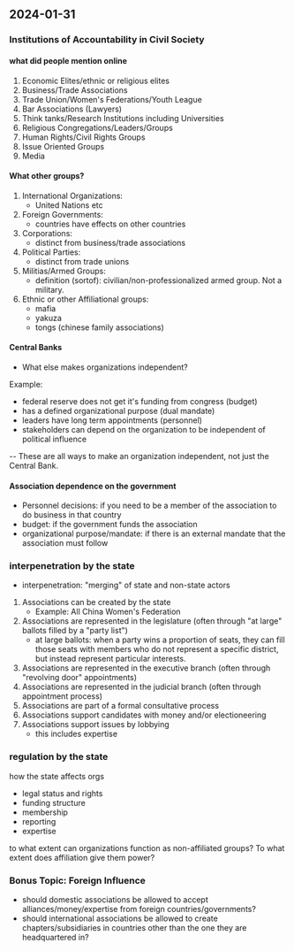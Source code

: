 ## 2024-01-31

### Institutions of Accountability in Civil Society

#### what did people mention online
1. Economic Elites/ethnic or religious elites
2. Business/Trade Associations
3. Trade Union/Women's Federations/Youth League
4. Bar Associations (Lawyers)
5. Think tanks/Research Institutions including Universities
6. Religious Congregations/Leaders/Groups
8. Human Rights/Civil Rights Groups
9. Issue Oriented Groups
10. Media

#### What other groups?
1. International Organizations:
    - United Nations etc
2. Foreign Governments:
    - countries have effects on other countries
3. Corporations:
    - distinct from business/trade associations
4. Political Parties:
    - distinct from trade unions
5. Militias/Armed Groups:
    - definition (sortof): civilian/non-professionalized armed group. Not a military.
6. Ethnic or other Affiliational groups:
    - mafia
    - yakuza
    - tongs (chinese family associations)

#### Central Banks
- What else makes organizations independent?

Example:
- federal reserve does not get it's funding from congress (budget)
- has a defined organizational purpose (dual mandate)
- leaders have long term appointments (personnel)
- stakeholders can depend on the organization to be independent of political influence

-- These are all ways to make an organization independent, not just the Central Bank.

#### Association dependence on the government
- Personnel decisions: if you need to be a member of the association to do business in that country
- budget: if the government funds the association
- organizational purpose/mandate: if there is an external mandate that the association must follow

### interpenetration by the state
- interpenetration: "merging" of state and non-state actors

1. Associations can be created by the state
    - Example: All China Women's Federation
2. Associations are represented in the legislature (often through "at large" ballots filled by a "party list")
    - at large ballots: when a party wins a proportion of seats, they can fill those seats with members who do not represent a specific district, but instead represent particular interests.
3. Associations are represented in the executive branch (often through "revolving door" appointments)
4. Associations are represented in the judicial branch (often through appointment process)
5. Associations are part of a formal consultative process
6. Associations support candidates with money and/or electioneering
7. Associations support issues by lobbying
    - this includes expertise

### regulation by the state
how the state affects orgs
- legal status and rights
- funding structure
- membership
- reporting
- expertise

to what extent can organizations function as non-affiliated groups? To what extent does affiliation give them power?

### Bonus Topic: Foreign Influence
- should domestic associations be allowed to accept alliances/money/expertise from foreign countries/governments?
- should international associations be allowed to create chapters/subsidiaries in countries other than the one they are headquartered in?




